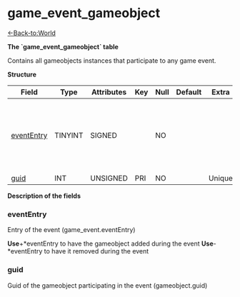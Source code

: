 # game\_event\_gameobject

[<-Back-to:World](database-world.md)

**The \`game\_event\_gameobject\` table**

Contains all gameobjects instances that participate to any game event.

**Structure**

| Field           | Type       | Attributes | Key | Null | Default | Extra  | Comment                                                             |
|-----------------|------------|------------|-----|------|---------|--------|---------------------------------------------------------------------|
| [eventEntry][1] | TINYINT | SIGNED     |     | NO   |         |        | Entry of the game event. Put negative entry to remove during event. |
| [guid][2]       | INT    | UNSIGNED   | PRI | NO   |         | Unique |                                                                     |

[1]: #evententry
[2]: #guid

**Description of the fields**

### eventEntry

Entry of the event (game\_event.eventEntry)

**Use**+\*eventEntry to have the gameobject added during the event
**Use**-\*eventEntry to have it removed during the event

### guid

Guid of the gameobject participating in the event (gameobject.guid)

